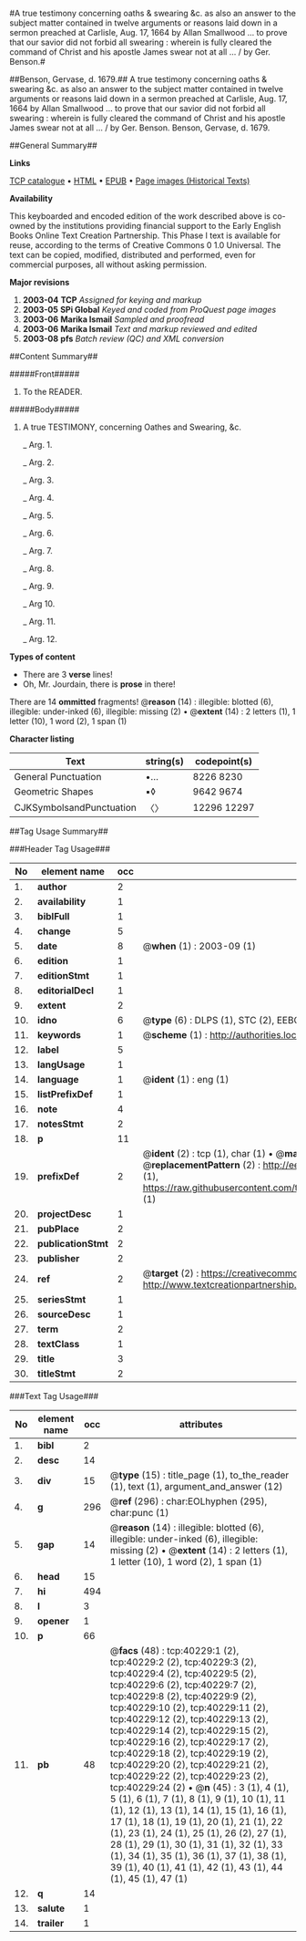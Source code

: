#A true testimony concerning oaths & swearing &c. as also an answer to the subject matter contained in twelve arguments or reasons laid down in a sermon preached at Carlisle, Aug. 17, 1664 by Allan Smallwood ... to prove that our savior did not forbid all swearing : wherein is fully cleared the command of Christ and his apostle James swear not at all ... / by Ger. Benson.#

##Benson, Gervase, d. 1679.##
A true testimony concerning oaths & swearing &c. as also an answer to the subject matter contained in twelve arguments or reasons laid down in a sermon preached at Carlisle, Aug. 17, 1664 by Allan Smallwood ... to prove that our savior did not forbid all swearing : wherein is fully cleared the command of Christ and his apostle James swear not at all ... / by Ger. Benson.
Benson, Gervase, d. 1679.

##General Summary##

**Links**

[TCP catalogue](http://www.ota.ox.ac.uk/tcp/)  • 
[HTML](http://tei.it.ox.ac.uk/tcp/Texts-HTML/free/A27/A27407.html)  • 
[EPUB](http://tei.it.ox.ac.uk/tcp/Texts-EPUB/free/A27/A27407.epub) • 
[Page images (Historical Texts)](https://data.historicaltexts.jisc.ac.uk/view?pubId=eebo-07870029e&pageId=eebo-07870029e-40229-1)

**Availability**

This keyboarded and encoded edition of the
	       work described above is co-owned by the institutions
	       providing financial support to the Early English Books
	       Online Text Creation Partnership. This Phase I text is
	       available for reuse, according to the terms of Creative
	       Commons 0 1.0 Universal. The text can be copied,
	       modified, distributed and performed, even for
	       commercial purposes, all without asking permission.

**Major revisions**

1. __2003-04__ __TCP__ *Assigned for keying and markup*
1. __2003-05__ __SPi Global__ *Keyed and coded from ProQuest page images*
1. __2003-06__ __Marika Ismail__ *Sampled and proofread*
1. __2003-06__ __Marika Ismail__ *Text and markup reviewed and edited*
1. __2003-08__ __pfs__ *Batch review (QC) and XML conversion*

##Content Summary##

#####Front#####

1. To the READER.

#####Body#####

1. A true TESTIMONY, concerning Oathes and Swearing, &c.

    _ Arg. 1.

    _ Arg. 2.

    _ Arg. 3.

    _ Arg. 4.

    _ Arg. 5.

    _ Arg. 6.

    _ Arg. 7.

    _ Arg. 8.

    _ Arg. 9.

    _ Arg 10.

    _ Arg. 11.

    _ Arg. 12.

**Types of content**

  * There are 3 **verse** lines!
  * Oh, Mr. Jourdain, there is **prose** in there!

There are 14 **ommitted** fragments! 
 @__reason__ (14) : illegible: blotted (6), illegible: under-inked (6), illegible: missing (2)  •  @__extent__ (14) : 2 letters (1), 1 letter (10), 1 word (2), 1 span (1)

**Character listing**


|Text|string(s)|codepoint(s)|
|---|---|---|
|General Punctuation|•…|8226 8230|
|Geometric Shapes|▪◊|9642 9674|
|CJKSymbolsandPunctuation|〈〉|12296 12297|

##Tag Usage Summary##

###Header Tag Usage###

|No|element name|occ|attributes|
|---|---|---|---|
|1.|__author__|2||
|2.|__availability__|1||
|3.|__biblFull__|1||
|4.|__change__|5||
|5.|__date__|8| @__when__ (1) : 2003-09 (1)|
|6.|__edition__|1||
|7.|__editionStmt__|1||
|8.|__editorialDecl__|1||
|9.|__extent__|2||
|10.|__idno__|6| @__type__ (6) : DLPS (1), STC (2), EEBO-CITATION (1), OCLC (1), VID (1)|
|11.|__keywords__|1| @__scheme__ (1) : http://authorities.loc.gov/ (1)|
|12.|__label__|5||
|13.|__langUsage__|1||
|14.|__language__|1| @__ident__ (1) : eng (1)|
|15.|__listPrefixDef__|1||
|16.|__note__|4||
|17.|__notesStmt__|2||
|18.|__p__|11||
|19.|__prefixDef__|2| @__ident__ (2) : tcp (1), char (1)  •  @__matchPattern__ (2) : ([0-9\-]+):([0-9IVX]+) (1), (.+) (1)  •  @__replacementPattern__ (2) : http://eebo.chadwyck.com/downloadtiff?vid=$1&page=$2 (1), https://raw.githubusercontent.com/textcreationpartnership/Texts/master/tcpchars.xml#$1 (1)|
|20.|__projectDesc__|1||
|21.|__pubPlace__|2||
|22.|__publicationStmt__|2||
|23.|__publisher__|2||
|24.|__ref__|2| @__target__ (2) : https://creativecommons.org/publicdomain/zero/1.0/ (1), http://www.textcreationpartnership.org/docs/. (1)|
|25.|__seriesStmt__|1||
|26.|__sourceDesc__|1||
|27.|__term__|2||
|28.|__textClass__|1||
|29.|__title__|3||
|30.|__titleStmt__|2||


###Text Tag Usage###

|No|element name|occ|attributes|
|---|---|---|---|
|1.|__bibl__|2||
|2.|__desc__|14||
|3.|__div__|15| @__type__ (15) : title_page (1), to_the_reader (1), text (1), argument_and_answer (12)|
|4.|__g__|296| @__ref__ (296) : char:EOLhyphen (295), char:punc (1)|
|5.|__gap__|14| @__reason__ (14) : illegible: blotted (6), illegible: under-inked (6), illegible: missing (2)  •  @__extent__ (14) : 2 letters (1), 1 letter (10), 1 word (2), 1 span (1)|
|6.|__head__|15||
|7.|__hi__|494||
|8.|__l__|3||
|9.|__opener__|1||
|10.|__p__|66||
|11.|__pb__|48| @__facs__ (48) : tcp:40229:1 (2), tcp:40229:2 (2), tcp:40229:3 (2), tcp:40229:4 (2), tcp:40229:5 (2), tcp:40229:6 (2), tcp:40229:7 (2), tcp:40229:8 (2), tcp:40229:9 (2), tcp:40229:10 (2), tcp:40229:11 (2), tcp:40229:12 (2), tcp:40229:13 (2), tcp:40229:14 (2), tcp:40229:15 (2), tcp:40229:16 (2), tcp:40229:17 (2), tcp:40229:18 (2), tcp:40229:19 (2), tcp:40229:20 (2), tcp:40229:21 (2), tcp:40229:22 (2), tcp:40229:23 (2), tcp:40229:24 (2)  •  @__n__ (45) : 3 (1), 4 (1), 5 (1), 6 (1), 7 (1), 8 (1), 9 (1), 10 (1), 11 (1), 12 (1), 13 (1), 14 (1), 15 (1), 16 (1), 17 (1), 18 (1), 19 (1), 20 (1), 21 (1), 22 (1), 23 (1), 24 (1), 25 (1), 26 (2), 27 (1), 28 (1), 29 (1), 30 (1), 31 (1), 32 (1), 33 (1), 34 (1), 35 (1), 36 (1), 37 (1), 38 (1), 39 (1), 40 (1), 41 (1), 42 (1), 43 (1), 44 (1), 45 (1), 47 (1)|
|12.|__q__|14||
|13.|__salute__|1||
|14.|__trailer__|1||
